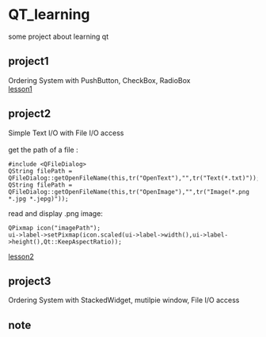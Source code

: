 # QT_learning
some project about learning qt

## project1
Ordering System with PushButton, CheckBox, RadioBox <br>
[lesson1](https://www.notion.so/Qt-Lesson-1-HelloWorld-06030c9831854e3489f8d89e70b03615)
## project2
Simple Text I/O with File I/O access <br>
<br>
get the path of a file :
```
#include <QFileDialog>
QString filePath = QFileDialog::getOpenFileName(this,tr("OpenText"),"",tr("Text(*.txt)"));
QString filePath = QFileDialog::getOpenFileName(this,tr("OpenImage"),"",tr("Image(*.png *.jpg *.jepg)"));
```
read and display .png image:
```
QPixmap icon("imagePath");
ui->label->setPixmap(icon.scaled(ui->label->width(),ui->label->height(),Qt::KeepAspectRatio));
```
[lesson2](https://www.notion.so/Qt-Lesson-2-File-I-O-f3b006a408b84082add6f63f37366dd3)
## project3
Ordering System with StackedWidget, mutilpie window, File I/O access<br>
## note

